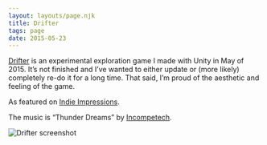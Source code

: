 ```yaml
---
layout: layouts/page.njk
title: Drifter
tags: page
date: 2015-05-23
---
```


[Drifter](https://softwave.itch.io/drifter) is an experimental exploration game I made with Unity in May of 2015. It’s not finished and I’ve wanted to either update or (more likely) completely re-do it for a long time. That said, I’m proud of the aesthetic and feeling of the game. 

As featured on [Indie Impressions](https://www.youtube.com/watch?v=5CsT9GJ7l4M).

The music is “Thunder Dreams” by [Incompetech](https://incompetech.com/).

![Drifter screenshot](http://i.imgur.com/qNYHH3J.png)